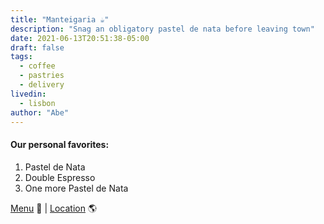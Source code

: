 ```yaml
---
title: "Manteigaria ☕️"
description: "Snag an obligatory pastel de nata before leaving town"
date: 2021-06-13T20:51:38-05:00
draft: false
tags:
  - coffee
  - pastries
  - delivery
livedin:
  - lisbon
author: "Abe"
---
```


#### Our personal favorites:

1. Pastel de Nata
2. Double Espresso
3. One more Pastel de Nata

[Menu](https://www.betterhalfbar.com/menu) 📖  |  [Location](https://g.page/betterhalfbar?share) 🌎
